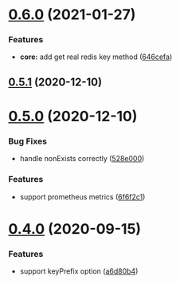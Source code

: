 # [0.6.0](https://github.com/zcong1993/redis-cache/compare/v0.5.1...v0.6.0) (2021-01-27)


### Features

* **core:** add get real redis key method ([646cefa](https://github.com/zcong1993/redis-cache/commit/646cefa12625ac5c54f8fd213648c236dd843ada))



## [0.5.1](https://github.com/zcong1993/redis-cache/compare/v0.5.0...v0.5.1) (2020-12-10)

# [0.5.0](https://github.com/zcong1993/redis-cache/compare/v0.4.0...v0.5.0) (2020-12-10)

### Bug Fixes

- handle nonExists correctly ([528e000](https://github.com/zcong1993/redis-cache/commit/528e000ba230c583eff89b3e8b36799ecd308c92))

### Features

- support prometheus metrics ([6f6f2c1](https://github.com/zcong1993/redis-cache/commit/6f6f2c17a44a06606e164846d11d917efc117f8f))

# [0.4.0](https://github.com/zcong1993/redis-cache/compare/v0.3.0...v0.4.0) (2020-09-15)

### Features

- support keyPrefix option ([a6d80b4](https://github.com/zcong1993/redis-cache/commit/a6d80b469aa0ca15e087e4fe915f9abda68686ce))
